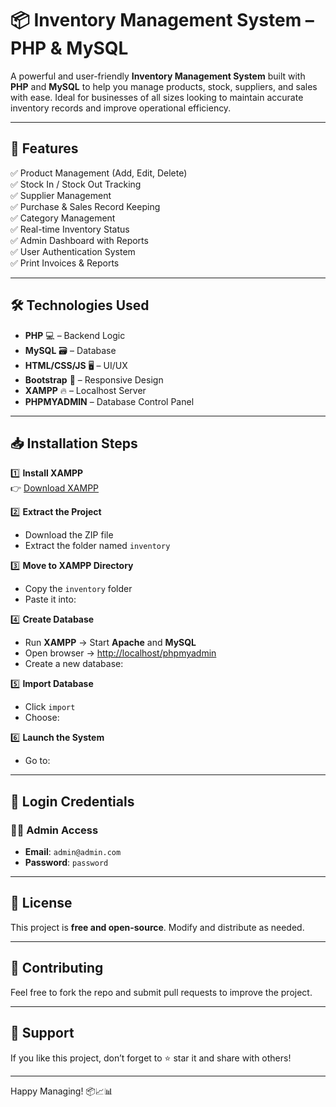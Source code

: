 # 📦 Inventory Management System – PHP & MySQL

A powerful and user-friendly **Inventory Management System** built with **PHP** and **MySQL** to help you manage products, stock, suppliers, and sales with ease. Ideal for businesses of all sizes looking to maintain accurate inventory records and improve operational efficiency.

---

## 🚀 Features

✅ Product Management (Add, Edit, Delete)  
✅ Stock In / Stock Out Tracking  
✅ Supplier Management  
✅ Purchase & Sales Record Keeping  
✅ Category Management  
✅ Real-time Inventory Status  
✅ Admin Dashboard with Reports  
✅ User Authentication System  
✅ Print Invoices & Reports  

---

## 🛠️ Technologies Used

- **PHP** 💻 – Backend Logic  
- **MySQL** 🗃️ – Database  
- **HTML/CSS/JS** 🖥️ – UI/UX  
- **Bootstrap** 🎨 – Responsive Design  
- **XAMPP** 🔥 – Localhost Server  
- **PHPMYADMIN** – Database Control Panel  

---

## 📥 Installation Steps

1️⃣ **Install XAMPP**  
👉 [Download XAMPP](https://www.apachefriends.org/)

2️⃣ **Extract the Project**  
- Download the ZIP file  
- Extract the folder named `inventory`

3️⃣ **Move to XAMPP Directory**  
- Copy the `inventory` folder  
- Paste it into:

4️⃣ **Create Database**  
- Run **XAMPP** → Start **Apache** and **MySQL**  
- Open browser → [http://localhost/phpmyadmin](http://localhost/phpmyadmin)  
- Create a new database:

5️⃣ **Import Database**  
- Click `import`  
- Choose:

6️⃣ **Launch the System**  
- Go to:

---

## 🔐 Login Credentials

### 👨‍💼 Admin Access
- **Email**: `admin@admin.com`  
- **Password**: `password`

---

## 📃 License

This project is **free and open-source**. Modify and distribute as needed.

---

## 🤝 Contributing

Feel free to fork the repo and submit pull requests to improve the project.

---

## 🙌 Support

If you like this project, don’t forget to ⭐ star it and share with others!

---

Happy Managing! 📦📈📊
